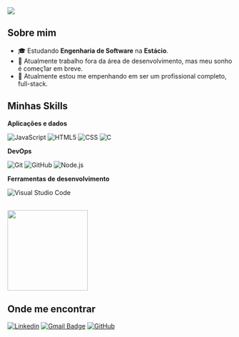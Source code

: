 ![](https://komarev.com/ghpvc/?username=ShayMomoto&color=006bed)

## Sobre mim

- 🎓 Estudando **Engenharia de Software** na **Estácio**.
- 💼 Atualmente trabalho fora da área de desenvolvimento, mas meu sonho é começ1ar em breve.
- 🌱 Atualmente estou me empenhando em ser um profissional completo, full-stack.

## Minhas Skills

**Aplicações e dados**

![JavaScript](https://img.shields.io/badge/-JavaScript-333333?style=flat&logo=javascript)
![HTML5](https://img.shields.io/badge/-HTML5-333333?style=flat&logo=HTML5)
![CSS](https://img.shields.io/badge/-CSS-333333?style=flat&logo=CSS3&logoColor=1572B6)
![C](https://img.shields.io/badge/C-333333?style=flat&logo=c&logoColor=white)


**DevOps**

![Git](https://img.shields.io/badge/-Git-333333?style=flat&logo=git)
![GitHub](https://img.shields.io/badge/-GitHub-333333?style=flat&logo=github)
![Node.js](https://img.shields.io/badge/Node.js-333333?style=flat&logo=node.js&logoColor=white)

**Ferramentas de desenvolvimento**

![Visual Studio Code](https://img.shields.io/badge/-Visual%20Studio%20Code-333333?style=flat&logo=visual-studio-code&logoColor=007ACC)

<br/>

<a href="https://github.com/ShayMomoto" title="Perfil do Shay">
  <img height="180em" src="https://github-readme-stats.vercel.app/api?username=ShayMomoto&theme=dracula&show_icons=true" />
</a>

## Onde me encontrar

[![Linkedin](https://img.shields.io/badge/-Joao_Santos-blue?style=flat-square&logo=Linkedin&logoColor=white&link=https://www.linkedin.com/in/joao-victor-ols/)](https://www.linkedin.com/in/joao-victor-ols/)
[![Gmail Badge](https://img.shields.io/badge/-joaovictorolisan@gmail.com-006bed?style=flat-square&logo=Gmail&logoColor=white&link=mailto:joaovictorolisan@gmail.com)](mailto:joaovictorolisan@gmail.com)
[![GitHub](https://img.shields.io/github/followers/ShayMomoto?label=follow&style=social)](https://github.com/ShayMomoto)
